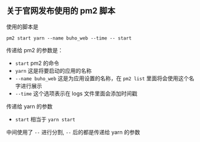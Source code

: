 ## 关于官网发布使用的 pm2 脚本

使用的脚本是

`pm2 start yarn --name buho_web --time -- start`

  

传递给 pm2 的参数是：

- `start` pm2 的命令
- `yarn` 这是将要启动的应用的名称
- `--name buho_web` 这是为应用设置的名称，在 `pm2 list` 里面将会使用这个名字进行展示
- `--time` 这个选项表示在 logs 文件里面会添加时间戳

  

传递给 yarn 的参数

- `start` 相当于 `yarn start`

  

中间使用了 `--` 进行分割, `--` 后的都是传递给 yarn 的参数
